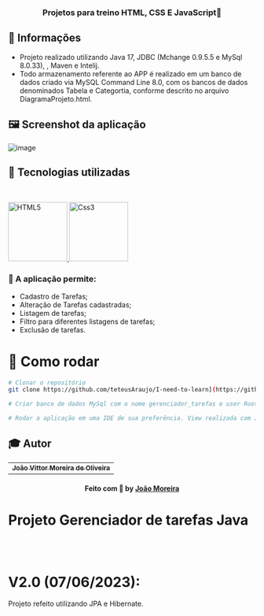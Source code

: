 <h3 align="center">
  Projetos para treino HTML, CSS E JavaScript📝
</h3>

## 🔖 Informações

-   Projeto realizado utilizando Java 17, JDBC (Mchange 0.9.5.5 e MySql 8.0.33), , Maven e Intelij.
-   Todo armazenamento referente ao APP é realizado em um banco de dados criado via MySQL Command Line 8.0, com os bancos de dados denominados Tabela e Categortia, conforme descrito no arquivo DiagramaProjeto.html.

## 🖼 Screenshot da aplicação

![image](https://github.com/JoaoVMoreira/projetoTarefasJDBC/assets/70723985/22e1bc33-a831-49fd-b6b3-97c1ea7ebc24)
<br/>


## 🚀 Tecnologias utilizadas 

<br/>
<p align="left">
  <a href="https://docs.jboss.org/hibernate/orm/3.5/reference/en/html/index.html" target="_blank">
    <img
      src="https://brandslogos.com/wp-content/uploads/images/large/java-logo-1.png"
      alt="HTML5"
      width="120"
      height="120"
    />
  </a>

  <a href="https://docs.jboss.org/hibernate/orm/3.5/reference/en/html/index.html" target="_blank">
    <img
      src="https://www.javatpoint.com/images/hibernate/hibernate2.png"
      alt="Css3"
      width="120"
      height="120"
    />
  </a>
  

  



</p>


### :memo: A aplicação permite:

*   Cadastro de Tarefas;
*   Alteração de Tarefas cadastradas;
*   Listagem de tarefas;
*   Filtro para diferentes listagens de tarefas;
*   Exclusão de tarefas.

# 👷 Como rodar

```bash
# Clonar o repositório
git clone https://github.com/teteusAraujo/I-need-to-learn](https://github.com/JoaoVMoreira/projetoTarefasJDBC.git

# Criar banco de dados MySql com o nome gerenciador_tarefas e user Root (senha = ""). 

# Rodar a aplicação em uma IDE de sua preferência. View realizada com JavaView

```


## :mortar_board: Autor

<table align="center">
    <tr>
        <td align="center">
            <a href="https://github.com/JoaoVMoreira">
                <sub><b>João Vittor Moreira de Oliveira</b></sub>
            </a>
        </td>    
    </tr>
</table>
<h4 align="center">
   Feito com 💜 by  <a href="https://www.linkedin.com/in/jvittormoreira/" target="_blank"> João Moreira </a>
</h4>




# Projeto Gerenciador de tarefas Java




<br><br>

# V2.0 (07/06/2023):

Projeto refeito utilizando JPA e Hibernate.


<br><br><br>

